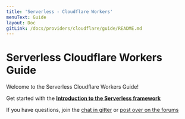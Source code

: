 ```yaml
---
title: 'Serverless - Cloudflare Workers'
menuText: Guide
layout: Doc
gitLink: /docs/providers/cloudflare/guide/README.md
---
```


# Serverless Cloudflare Workers Guide

Welcome to the Serverless Cloudflare Workers Guide!

Get started with the **[Introduction to the Serverless framework](./intro)**

If you have questions, join the [chat in gitter](https://gitter.im/serverless/serverless) or [post over on the forums](http://forum.serverless.com/)
